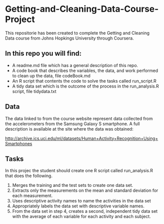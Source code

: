 # Getting-and-Cleaning-Data-Course-Project

This repositorie has been created to complete the Getting and Cleaning Data course from Johns Hopkings University through Coursera.

## In this repo you will find:

* A readme.md file which has a general description of this repo.
* A code book that describes the variables, the data, and work performed to clean up the data, file codeBook.md
* An R script that contents the code to solve the tasks called run_script.R
* A tidy data set which is the outcome of the process in the run_analysis.R script, file tidydata.txt 

## Data
The data linked to from the course website represent data collected from the accelerometers from the Samsung Galaxy S smartphone. A full description is available at the site where the data was obtained:

http://archive.ics.uci.edu/ml/datasets/Human+Activity+Recognition+Using+Smartphones

## Tasks
In this projec the student should create one R script called run_analysis.R that does the following.

1. Merges the training and the test sets to create one data set.
2. Extracts only the measurements on the mean and standard deviation for each measurement.
3. Uses descriptive activity names to name the activities in the data set
4. Appropriately labels the data set with descriptive variable names.
5. From the data set in step 4, creates a second, independent tidy data set with the average of each variable for each activity and each subject.


